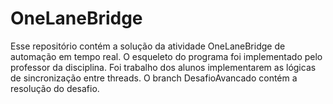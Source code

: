 # OneLaneBridge
Esse repositório contém a solução da atividade OneLaneBridge de automação em tempo real.
O esqueleto do programa foi implementado pelo professor da disciplina. Foi trabalho dos alunos implementarem as lógicas de sincronização entre threads.
O branch DesafioAvancado contém a resolução do desafio.